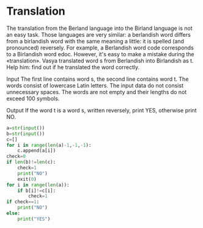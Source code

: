 # Translation
The translation from the Berland language into the Birland language is not an easy task. Those languages are very similar: a berlandish word differs from a birlandish word with the same meaning a little: it is spelled (and pronounced) reversely. For example, a Berlandish word code corresponds to a Birlandish word edoc. However, it's easy to make a mistake during the «translation». Vasya translated word s from Berlandish into Birlandish as t. Help him: find out if he translated the word correctly.

Input
The first line contains word s, the second line contains word t. The words consist of lowercase Latin letters. The input data do not consist unnecessary spaces. The words are not empty and their lengths do not exceed 100 symbols.

Output
If the word t is a word s, written reversely, print YES, otherwise print NO.
```python
a=str(input())
b=str(input())
c=[]
for i in range(len(a)-1,-1,-1):
    c.append(a[i])
check=0
if len(b)!=len(c):
    check=1
    print("NO")
    exit(0)
for i in range(len(a)):
    if b[i]!=c[i]:
        check=1
if check==1:
    print("NO")
else:
    print("YES")
```

